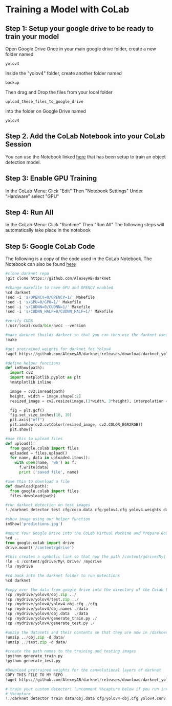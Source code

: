 # Training a Model with CoLab
## Step 1: Setup your google drive to be ready to train your model
Open Google Drive
Once in your main google drive folder, create a new folder named
```
yolov4
```

Inside the "yolov4" folder, create another folder named
```
backup
```

Then drag and Drop the files from your local folder 
```
upload_these_files_to_google_drive
```
into the folder on Google Drive named
```
yolov4
```

## Step 2. Add the CoLab Notebook into your CoLab Session
You can use the Notebook linked [here](https://colab.research.google.com/github/JPM-Tech/Object-Detection/blob/main/Training/Train-a-model-with-CoLab/Notebook-to-be-used-in-Google-CoLab.ipynb) that has been setup to train an object detection model.

## Step 3: Enable GPU Training
In the CoLab Menu:
Click "Edit"
Then "Notebook Settings" 
Under "Hardware" select "GPU"

## Step 4: Run All
In the CoLab Menu:
Click "Runtime"
Then "Run All"
The following steps will automatically take place in the notebook

## Step 5: Google CoLab Code
The following is a copy of the code used in the CoLab Notebook. The Notebook can also be found [here](https://github.com/JPM-Tech/Object-Detection/tree/master/From-Open-Images-Dataset/Training/Train-a-model-with-CoLab/Notebook-to-be-used-in-Google-CoLab.ipynb)

```py
#clone darknet repo
!git clone https://github.com/AlexeyAB/darknet

#change makefile to have GPU and OPENCV enabled
%cd darknet
!sed -i 's/OPENCV=0/OPENCV=1/' Makefile
!sed -i 's/GPU=0/GPU=1/' Makefile
!sed -i 's/CUDNN=0/CUDNN=1/' Makefile
!sed -i 's/CUDNN_HALF=0/CUDNN_HALF=1/' Makefile

#verify CUDA
!/usr/local/cuda/bin/nvcc --version

#make darknet (builds darknet so that you can then use the darknet executable file to run or train object detectors)
!make

#get pretrained weights for darknet for Yolov4
!wget https://github.com/AlexeyAB/darknet/releases/download/darknet_yolo_v3_optimal/yolov4.weights

#define helper functions
def imShow(path):
  import cv2
  import matplotlib.pyplot as plt
  %matplotlib inline

  image = cv2.imread(path)
  height, width = image.shape[:2]
  resized_image = cv2.resize(image,(3*width, 3*height), interpolation = cv2.INTER_CUBIC)

  fig = plt.gcf()
  fig.set_size_inches(18, 10)
  plt.axis("off")
  plt.imshow(cv2.cvtColor(resized_image, cv2.COLOR_BGR2RGB))
  plt.show()

#use this to upload files
def upload():
  from google.colab import files
  uploaded = files.upload() 
  for name, data in uploaded.items():
    with open(name, 'wb') as f:
      f.write(data)
      print ('saved file', name)

#use this to download a file  
def download(path):
  from google.colab import files
  files.download(path)

#run darknet detection on test images
!./darknet detector test cfg/coco.data cfg/yolov4.cfg yolov4.weights data/person.jpg

#show image using our helper function
imShow('predictions.jpg')

#mount Your Google Drive into the CoLab Virtual Machine and Prepare Google Drive Environment
%cd ..
from google.colab import drive
drive.mount('/content/gdrive')

#this creates a symbolic link so that now the path /content/gdrive/My\ Drive/ is equal to /mydrive
!ln -s /content/gdrive/My\ Drive/ /mydrive
!ls /mydrive

#cd back into the darknet folder to run detections
%cd darknet

#copy over the data from google drive into the directory of the Colab VM
!cp /mydrive/yolov4/obj.zip ../
!cp /mydrive/yolov4/test.zip ../
!cp /mydrive/yolov4/yolov4-obj.cfg ./cfg
!cp /mydrive/yolov4/obj.names ./data
!cp /mydrive/yolov4/obj.data  ./data
!cp /mydrive/yolov4/generate_train.py ./
!cp /mydrive/yolov4/generate_test.py ./

#unzip the datasets and their contents so that they are now in /darknet/data/ folder
!unzip ../obj.zip -d data/
!unzip ../test.zip -d data/

#create the path names to the training and testing images
!python generate_train.py
!python generate_test.py

#Download pretrained weights for the convolutional layers of darknet
COPY THIS FILE TO MY REPO
!wget https://github.com/AlexeyAB/darknet/releases/download/darknet_yolo_v3_optimal/yolov4.conv.137

# train your custom detector! (uncomment %%capture below if you run into memory issues or your Colab is crashing)
# %%capture
!./darknet detector train data/obj.data cfg/yolov4-obj.cfg yolov4.conv.137 -dont_show -map
```
